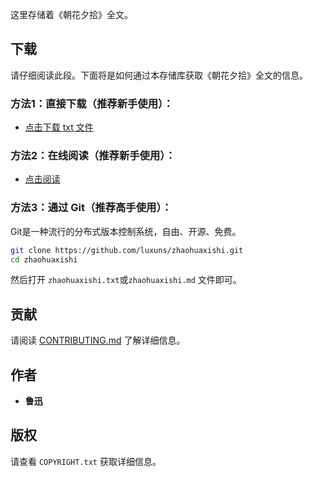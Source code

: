 这里存储着《朝花夕拾》全文。

## 下载

请仔细阅读此段。下面将是如何通过本存储库获取《朝花夕拾》全文的信息。

### 方法1：直接下载（推荐新手使用）：

* [点击下载 txt 文件](https://github.com/luxuns/zhaohuaxishi/releases/download/20201212-1/zhaohuaxishi.txt)

### 方法2：在线阅读（推荐新手使用）：

* [点击阅读](https://luxuns.github.io/zhaohuaxishi/)

### 方法3：通过 Git（推荐高手使用）：

Git是一种流行的分布式版本控制系统，自由、开源、免费。

```bash
git clone https://github.com/luxuns/zhaohuaxishi.git
cd zhaohuaxishi
```

然后打开 `zhaohuaxishi.txt`或`zhaohuaxishi.md` 文件即可。

## 贡献

请阅读 [CONTRIBUTING.md](CONTRIBUTING.md) 了解详细信息。

## 作者

  - **鲁迅**

## 版权

请查看 `COPYRIGHT.txt` 获取详细信息。
